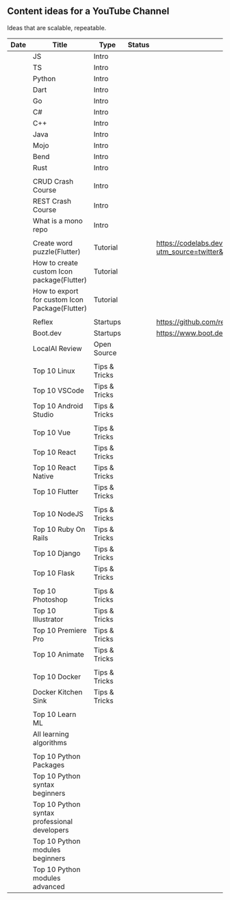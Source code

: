 ## Content ideas for a YouTube Channel

Ideas that are scalable, repeatable.

| Date | Title                                          | Type          | Status | Url                                                                                                                                        |
| ---- | ---------------------------------------------- | ------------- | ------ | ------------------------------------------------------------------------------------------------------------------------------------------ |
|      | JS                                             | Intro         |        |
|      | TS                                             | Intro         |        |
|      | Python                                         | Intro         |        |
|      | Dart                                           | Intro         |        |
|      | Go                                             | Intro         |        |
|      | C#                                             | Intro         |        |
|      | C++                                            | Intro         |        |
|      | Java                                           | Intro         |        |
|      | Mojo                                           | Intro         |        |
|      | Bend                                           | Intro         |        |
|      | Rust                                           | Intro         |        |
|      |                                                |               |        |
|      | CRUD Crash Course                              | Intro         |        |
|      | REST Crash Course                              | Intro         |        |
|      | What is a mono repo                            | Intro         |        |
|      |                                                |               |        |
|      | Create word puzzle(Flutter)                    | Tutorial      |        | https://codelabs.developers.google.com/codelabs/flutter-word-puzzle?utm_source=twitter&utm_medium=organicsocial&utm_campaign&utm_content#2 |
|      | How to create custom Icon package(Flutter)     | Tutorial      |        |
|      | How to export for custom Icon Package(Flutter) | Tutorial      |        |
|      |                                                |               |        |
|      | Reflex                                         | Startups      |        | https://github.com/reflex-dev/reflex                                                                                                       |
|      | Boot.dev                                       | Startups      |        | https://www.boot.dev/tracks/backend                                                                                                        |
|      | LocalAI Review                                 | Open Source   |        |
|      |                                                |               |        |
|      | Top 10 Linux                                   | Tips & Tricks |        |
|      | Top 10 VSCode                                  | Tips & Tricks |        |
|      | Top 10 Android Studio                          | Tips & Tricks |        |
|      |                                                |               |        |
|      | Top 10 Vue                                     | Tips & Tricks |        |
|      | Top 10 React                                   | Tips & Tricks |        |
|      | Top 10 React Native                            | Tips & Tricks |        |
|      | Top 10 Flutter                                 | Tips & Tricks |        |
|      |                                                |               |        |
|      | Top 10 NodeJS                                  | Tips & Tricks |        |
|      | Top 10 Ruby On Rails                           | Tips & Tricks |        |
|      | Top 10 Django                                  | Tips & Tricks |        |
|      | Top 10 Flask                                   | Tips & Tricks |        |
|      |                                                |               |        |
|      | Top 10 Photoshop                               | Tips & Tricks |        |
|      | Top 10 Illustrator                             | Tips & Tricks |        |
|      | Top 10 Premiere Pro                            | Tips & Tricks |        |
|      | Top 10 Animate                                 | Tips & Tricks |        |
|      |                                                |               |        |
|      | Top 10 Docker                                  | Tips & Tricks |        |
|      | Docker Kitchen Sink                            | Tips & Tricks |        |
|      |                                                |               |        |
|      | Top 10 Learn ML                                |               |        |
|      | All learning algorithms                        |               |        |
|      |                                                |               |        |
|      | Top 10 Python Packages                         |               |        |
|      | Top 10 Python syntax beginners                 |               |        |
|      | Top 10 Python syntax professional developers   |               |        |
|      | Top 10 Python modules beginners                |               |        |
|      | Top 10 Python modules advanced                 |               |        |
